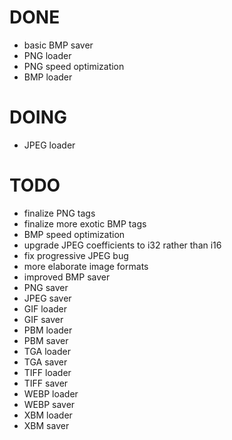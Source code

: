 # DONE
- basic BMP saver
- PNG loader
- PNG speed optimization
- BMP loader

# DOING
- JPEG loader

# TODO
- finalize PNG tags
- finalize more exotic BMP tags
- BMP speed optimization
- upgrade JPEG coefficients to i32 rather than i16
- fix progressive JPEG bug
- more elaborate image formats
- improved BMP saver
- PNG saver
- JPEG saver
- GIF loader
- GIF saver
- PBM loader
- PBM saver
- TGA loader
- TGA saver
- TIFF loader
- TIFF saver
- WEBP loader
- WEBP saver
- XBM loader
- XBM saver
